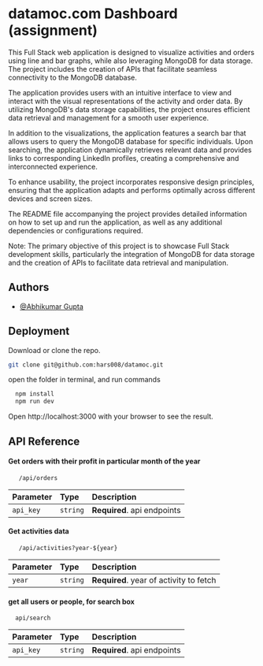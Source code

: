 
# datamoc.com Dashboard (assignment)
This Full Stack web application is designed to visualize activities and orders using line and bar graphs, while also leveraging MongoDB for data storage. The project includes the creation of APIs that facilitate seamless connectivity to the MongoDB database.

The application provides users with an intuitive interface to view and interact with the visual representations of the activity and order data. By utilizing MongoDB's data storage capabilities, the project ensures efficient data retrieval and management for a smooth user experience.

In addition to the visualizations, the application features a search bar that allows users to query the MongoDB database for specific individuals. Upon searching, the application dynamically retrieves relevant data and provides links to corresponding LinkedIn profiles, creating a comprehensive and interconnected experience.

To enhance usability, the project incorporates responsive design principles, ensuring that the application adapts and performs optimally across different devices and screen sizes.

The README file accompanying the project provides detailed information on how to set up and run the application, as well as any additional dependencies or configurations required.

Note: The primary objective of this project is to showcase Full Stack development skills, particularly the integration of MongoDB for data storage and the creation of APIs to facilitate data retrieval and manipulation.
## Authors

- [@Abhikumar Gupta](https://github.com/Abhi87374)


## Deployment

Download or clone the repo. 

```bash
git clone git@github.com:hars008/datamoc.git
```

open the folder in terminal, and run commands

```bash
  npm install 
  npm run dev
```

Open http://localhost:3000 with your browser to see the result.



    




## API Reference

#### Get orders with their profit in particular month of the year

```http
   /api/orders
```

| Parameter | Type     | Description                |
| :-------- | :------- | :------------------------- |
| `api_key` | `string` | **Required**. api endpoints |

#### Get activities data

```http
   /api/activities?year-${year}
```

| Parameter | Type     | Description                       |
| :-------- | :------- | :-------------------------------- |
| `year`      | `string` | **Required**. year of activity to fetch |

#### get all users or people, for search box

```http
  api/search
```

| Parameter | Type     | Description                       |
| :-------- | :------- | :-------------------------------- |
| `api_key`      | `string` | **Required**. api endpoints  |



<!-- ## Demo -->



